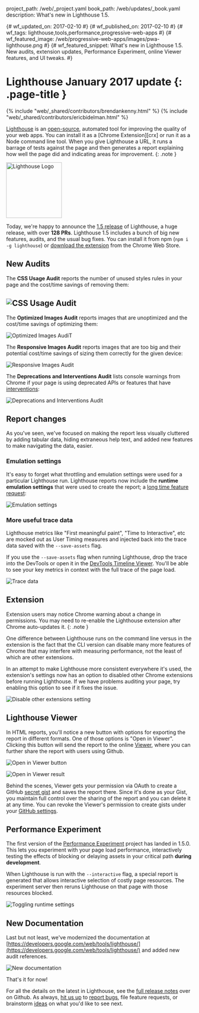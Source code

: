 project_path: /web/_project.yaml
book_path: /web/updates/_book.yaml
description: What's new in Lighthouse 1.5.

{# wf_updated_on: 2017-02-10 #}
{# wf_published_on: 2017-02-10 #}
{# wf_tags: lighthouse,tools,performance,progressive-web-apps #}
{# wf_featured_image: /web/progressive-web-apps/images/pwa-lighthouse.png #}
{# wf_featured_snippet: What's new in Lighthouse 1.5. New audits, extension updates, Performance Experiment, online Viewer features, and UI tweaks. #}

# Lighthouse January 2017 update {: .page-title }

{% include "web/_shared/contributors/brendankenny.html" %}
{% include "web/_shared/contributors/ericbidelman.html" %}

[Lighthouse](/web/tools/lighthouse/) is an
[open-source](https://github.com/GoogleChrome/lighthouse), automated tool for
improving the quality of your web apps. You can install it as a
[Chrome Extension][crx] or run it as a Node command line tool. When you
give Lighthouse a URL, it runs a barrage of tests against the page and then
generates a report explaining how well the page did and indicating areas for
improvement.
{: .note }

<img src="/web/progressive-web-apps/images/pwa-lighthouse.png"
     class="lighthouse-logo attempt-right" alt="Lighthouse Logo">

<style>
.lighthouse-logo {
  height: 150px;
  width: auto;
}
</style>

Today, we're happy to announce the [1.5 release](https://github.com/GoogleChrome/lighthouse/releases/tag/1.5.0) of Lighthouse, a huge release, with over **128 PRs**. Lighthouse 1.5 includes a bunch of big new features, audits, and the usual bug fixes. You can install it from npm (`npm i -g lighthouse`) or [download the extension](https://chrome.google.com/webstore/detail/lighthouse/blipmdconlkpinefehnmjammfjpmpbjk?hl=en) from the Chrome Web Store.

## New Audits

The **CSS Usage Audit** reports the number of unused styles rules in your page
and the cost/time savings of removing them:

## ![CSS Usage Audit](../../images/2017/02/lighthouse/image_1.png)

The **Optimized Images Audit** reports images that are unoptimized and the
cost/time savings of optimizing them:

![Optimized Images AudiT](../../images/2017/02/lighthouse/image_2.png)

The **Responsive Images Audit** reports images that are too big and their
potential cost/time savings of sizing them correctly for the given device:

![Responsive Images Audit](../../images/2017/02/lighthouse/image_3.png)

The **Deprecations and Interventions Audit** lists console warnings from Chrome
if your page is using deprecated APIs or features that have
[interventions](https://www.chromestatus.com/features#intervention):

![Deprecations and Interventions Audit](../../images/2017/02/lighthouse/image_4.png)

## Report changes

As you've seen, we've focused on making the report less visually cluttered by
adding tabular data, hiding extraneous help text, and added new features to make
navigating the data, easier.

### Emulation settings

It's easy to forget what throttling and emulation settings were used for a
particular Lighthouse run. Lighthouse reports now include the **runtime emulation settings**
that were used to create the report; a [long time feature request](https://github.com/GoogleChrome/lighthouse/issues/568):

![Emulation settings](../../images/2017/02/lighthouse/image_5.gif)

### More useful trace data

Lighthouse metrics like "First meaningful paint", "Time to Interactive", etc are
mocked out as User Timing measures and injected back into the trace data saved with the `--save-assets` flag.

If you use the  `--save-assets` flag when running Lighthouse, drop the trace into
the DevTools or open it in the [DevTools Timeline Viewer]([https://chromedevtools.github.io/timeline-viewer/](https://chromedevtools.github.io/timeline-viewer/)).
You'll be able to see your key metrics in context with the full trace of the page load.

![Trace data](../../images/2017/02/lighthouse/image_6.png)

## Extension

Extension users may notice Chrome warning about a change in permissions. You may need to re-enable the Lighthouse extension after Chrome auto-updates it.
{: .note }

One difference between Lighthouse runs on the command line versus in the
extension is the fact that the CLI version can disable many more features of
Chrome that may interfere with measuring performance, not the least of which
are other extensions.

In an attempt to make Lighthouse more consistent everywhere it's used, the
extension's settings now has an option to disabled other Chrome extensions
before running Lighthouse. If we have problems auditing your page, try enabling
this option to see if it fixes the issue.

![Disable other extensions setting](../../images/2017/02/lighthouse/image_7.png)

## Lighthouse Viewer

In HTML reports, you'll notice a new button with options for exporting the
report in different formats. One of those options is "Open in Viewer". Clicking
this button will send the report to the online [Viewer]([https://googlechrome.github.io/lighthouse/viewer/](https://googlechrome.github.io/lighthouse/viewer/)),
where you can further share the report with users using Github.

![Open in Viewer button](../../images/2017/02/lighthouse/image_8.png)

![Open in Viewer result](../../images/2017/02/lighthouse/image_9.png)

Behind the scenes, Viewer gets your permission via OAuth to create a GitHub
[secret gist](https://help.github.com/articles/about-gists/#secret-gists) and
saves the report there. Since it's done as your Gist, you maintain full control
over the sharing of the report and you can delete it at any time. You can revoke
the Viewer's permission to create gists under your [GitHub settings](https://github.com/settings/applications).

## Performance Experiment

The first version of the [Performance Experiment](https://github.com/GoogleChrome/lighthouse/issues/1143)
project has landed in 1.5.0. This lets you experiment with your page load performance,
interactively testing the effects of blocking or delaying assets in your critical
path **during development**.

When Lighthouse is run with the `--interactive` flag, a special report is generated
that allows interactive selection of costly page resources. The experiment server
then reruns Lighthouse on that page with those resources blocked.

![Toggling runtime settings](../../images/2017/02/lighthouse/image_10.png)

## New Documentation

Last but not least, we've modernized the documentation at
[https://developers.google.com/web/tools/lighthouse/](https://developers.google.com/web/tools/lighthouse/)
and added new audit references.

![New documentation](../../images/2017/02/lighthouse/image_11.png)

That's it for now!

For all the details on the latest in Lighthouse, see the
[full release notes](https://github.com/GoogleChrome/lighthouse/releases/tag/1.5.0)
over on Github. As always, [hit us up](https://github.com/GoogleChrome/lighthouse/graphs/contributors)
to [report bugs](https://github.com/GoogleChrome/lighthouse/issues), file feature requests,
or brainstorm [ideas](https://github.com/GoogleChrome/lighthouse/issues?q=is%3Aissue+is%3Aopen+label%3A%22good+first+bug%22) on what you'd like to see next.

